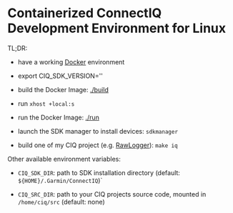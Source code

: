 Containerized ConnectIQ Development Environment for Linux
==

TL;DR:

* have a working [Docker](https://www.docker.com/) environment

* export CIQ_SDK_VERSION='<version>'

* build the Docker Image: [./build](./build)

* run `xhost +local:s`

* run the Docker Image: [./run](./run)

* launch the SDK manager to install devices: `sdkmanager`

* build one of my CIQ project (e.g. [RawLogger](https://github.com/cedric-dufour/connectiq-app-rawlogger/)): `make iq`

Other available environment variables:

* `CIQ_SDK_DIR`: path to SDK installation directory (default: `${HOME}/.Garmin/ConnectIQ`)`

* `CIQ_SRC_DIR`: path to your CIQ projects source code, mounted in ` /home/ciq/src` (default: none)
